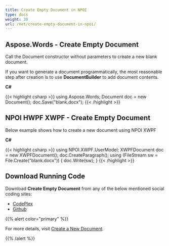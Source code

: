 ```yaml
---
title: Create Empty Document in NPOI
type: docs
weight: 30
url: /net/create-empty-document-in-npoi/
---
```


## **Aspose.Words - Create Empty Document**
Call the Document constructor without parameters to create a new blank document.

If you want to generate a document programmatically, the most reasonable step after creation is to use **DocumentBuilder** to add document contents.

**C#**

{{< highlight csharp >}}
using Aspose.Words;
Document doc = new Document();
doc.Save("blank.docx");
{{< /highlight >}}
## **NPOI HWPF XWPF - Create Empty Document**
Below example shows how to create a new document using NPOI XWPF

**C#**

{{< highlight csharp >}}
using NPOI.XWPF.UserModel;
XWPFDocument doc = new XWPFDocument();
doc.CreateParagraph();
using (FileStream sw = File.Create("blank.docx"))
{
    doc.Write(sw);
}
{{< /highlight >}}
## **Download Running Code**
Download **Create Empty Document** from any of the below mentioned social coding sites:

- [CodePlex](https://asposenpoi.codeplex.com/downloads/get/1467694)
- [Github](https://github.com/aspose-words/Aspose.Words-for-.NET/releases/download/Aspose.WordsVsNPOI_1.0/Create.Empty.Document.Aspose.Words.zip)

{{% alert color="primary" %}} 

For more details, visit [Create a New Document](https://docs.aspose.com/words/net/creating-or-loading-a-document/#create-a-new-document).

{{% /alert %}}
